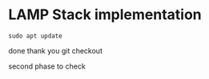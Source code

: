 # LAMP Stack implementation

`sudo apt update`


done
 thank you
 git
 checkout

 second phase to check


